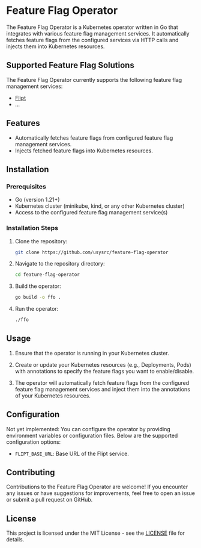 # Feature Flag Operator

The Feature Flag Operator is a Kubernetes operator written in Go that integrates with various feature flag management services. It automatically fetches feature flags from the configured services via HTTP calls and injects them into Kubernetes resources.

## Supported Feature Flag Solutions

The Feature Flag Operator currently supports the following feature flag management services:

- [Flipt](https://flipt.io/)
- ...

## Features

- Automatically fetches feature flags from configured feature flag management services.
- Injects fetched feature flags into Kubernetes resources.

## Installation

### Prerequisites

- Go (version 1.21+)
- Kubernetes cluster (minikube, kind, or any other Kubernetes cluster)
- Access to the configured feature flag management service(s)

### Installation Steps

1. Clone the repository:

   ```bash
   git clone https://github.com/usysrc/feature-flag-operator
   ```

2. Navigate to the repository directory:

   ```bash
   cd feature-flag-operator
   ```

3. Build the operator:

   ```bash
   go build -o ffo .
   ```

4. Run the operator:

   ```bash
   ./ffo
   ```

## Usage

1. Ensure that the operator is running in your Kubernetes cluster.

2. Create or update your Kubernetes resources (e.g., Deployments, Pods) with annotations to specify the feature flags you want to enable/disable.

3. The operator will automatically fetch feature flags from the configured feature flag management services and inject them into the annotations of your Kubernetes resources.

## Configuration

Not yet implemented: You can configure the operator by providing environment variables or configuration files. Below are the supported configuration options:

- `FLIPT_BASE_URL`: Base URL of the Flipt service.

## Contributing

Contributions to the Feature Flag Operator are welcome! If you encounter any issues or have suggestions for improvements, feel free to open an issue or submit a pull request on GitHub.

## License

This project is licensed under the MIT License - see the [LICENSE](LICENSE) file for details.
